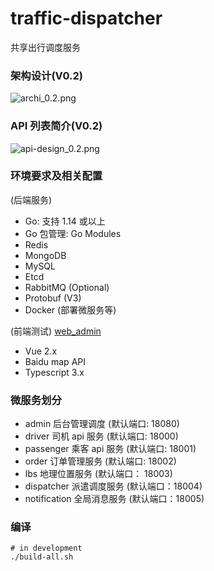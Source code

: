 # traffic-dispatcher

共享出行调度服务

### 架构设计(V0.2)

![archi_0.2.png](http://47.107.169.20/archi_0.2.png)

### API 列表简介(V0.2)

![api-design_0.2.png](http://47.107.169.20/api-design_0.2.png)

### 环境要求及相关配置

(后端服务)

- Go: 支持 1.14 或以上
- Go 包管理: Go Modules
- Redis
- MongoDB
- MySQL
- Etcd
- RabbitMQ (Optional)
- Protobuf (V3)
- Docker (部署微服务等)

(前端测试) [web_admin](https://github.com/moxiaomomo/traffic-dispatcher-admin)

- Vue 2.x
- Baidu map API
- Typescript 3.x

### 微服务划分

- admin 后台管理调度 (默认端口: 18080)
- driver 司机 api 服务 (默认端口: 18000)
- passenger 乘客 api 服务 (默认端口: 18001)
- order 订单管理服务 (默认端口: 18002)
- lbs 地理位置服务 (默认端口： 18003)
- dispatcher 派遣调度服务 (默认端口：18004)
- notification 全局消息服务 (默认端口：18005)

### 编译

```shell
# in development
./build-all.sh
```
